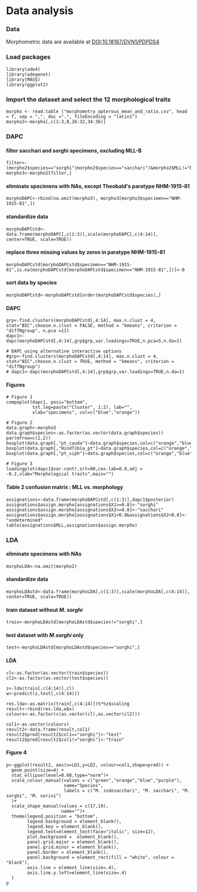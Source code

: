 # Data analysis
### Data
Morphometric data are available at [DOI:10.18167/DVN1/PDPDS4](http://dx.doi.org/10.18167/DVN1/PDPDS4)
### Load packages
```
library(ade4)
library(adegenet)
library(MASS)
library(ggplot2)
```
### Import the dataset and select the 12 morphological traits
```
morpho <- read.table ("morphometry_apterous_mean_and_ratio.csv", head = T, sep = ",", dec =".", fileEncoding = "latin1")
morpho2<-morpho[,c(1:3,8,26:32,34:36)]
```
### DAPC
#### filter sacchari and sorghi specimens, excluding MLL-B
```
filter<-(morpho2$species=="sorghi"|morpho2$species=="sacchari")&morpho2$MLL!="B"
morpho3<-morpho2[filter,]
```
#### eliminate specimens with NAs, except Theobald's paratype NHM-1915-81
```
morphoDAPC<-rbind(na.omit(morpho3), morpho3[morpho3$specimen=="NHM-1915-81",])
```
#### standardize data 
```
morphoDAPCstd<-data.frame(morphoDAPC[,c(1:3)],scale(morphoDAPC[,c(4:14)], center=TRUE, scale=TRUE))
```
#### replace three missing values by zeros in paratype NHM-1915-81
```
morphoDAPCstd[morphoDAPCstd$specimen=="NHM-1915-81",is.na(morphoDAPCstd[morphoDAPCstd$specimen=="NHM-1915-81",])]<-0
```
#### sort data by species
```
morphoDAPCstd<-morphoDAPCstd[order(morphoDAPCstd$species),]
```
#### DAPC
```
grp<-find.clusters(morphoDAPCstd[,4:14], max.n.clust = 4, stat="BIC",choose.n.clust = FALSE, method = "kmeans", criterion = "diffNgroup", n.pca =11)
dapc1<-dapc(morphoDAPCstd[,4:14],grp$grp,var.loadings=TRUE,n.pca=5,n.da=1)

# DAPC using alternative interactive options
#grp<-find.clusters(morphoDAPCstd[,4:14], max.n.clust = 4, stat="BIC",choose.n.clust = TRUE, method = "kmeans", criterion = "diffNgroup")
# dapc1<-dapc(morphoDAPCstd[,4:14],grp$grp,var.loadings=TRUE,n.da=1)
```
#### Figures
```
# Figure 1
compoplot(dapc1, posi="bottom",
          txt.leg=paste("Cluster", 1:2), lab="",
          xlab="specimens", col=c("blue","orange"))

# Figure 2
data.graph<-morpho3
data.graph$species<-as.factor(as.vector(data.graph$species))
par(mfrow=c(2,2))
boxplot(data.graph[,"pt_cauda"]~data.graph$species,col=c("orange","blue"),xlab="",ylab="pt:cauda")
boxplot(data.graph[,"HindTibia_pt"]~data.graph$species,col=c("orange","blue"),xlab="",ylab="HindTibia:pt")
boxplot(data.graph[,"pt_siph"]~data.graph$species,col=c("orange","blue"),xlab="",ylab="pt:siph")

# Figure 3
loadingplot(dapc1$var.contr,srt=90,cex.lab=0.8,adj = -0.2,xlab="Morphological traits",main="")
```
#### Table 2 confusion matrix : MLL vs. morphology
```
assignations<-data.frame(morphoDAPCstd[,c(1:3)],dapc1$posterior)
assignations$assign.morpho[assignations$X1>=0.8]<-"sorghi"
assignations$assign.morpho[assignations$X2>=0.8]<-"sacchari"
assignations$assign.morpho[assignations$X1<0.8&assignations$X2<0.8]<-"undetermined"
table(assignations$MLL,assignations$assign.morpho)
```
### LDA
#### eliminate specimens with NAs
```
morphoLDA<-na.omit(morpho2)
```
#### standardize data 
```
morphoLDAstd<-data.frame(morphoLDA[,c(1:3)],scale(morphoLDA[,c(4:14)], center=TRUE, scale=TRUE))
```
#### train dataset without _M. sorghi_
```
train<-morphoLDAstd[morphoLDAstd$species!="sorghi",]
```
#### test dataset with _M.sorghi_ only
```
test<-morphoLDAstd[morphoLDAstd$species=="sorghi",]
```
#### LDA
```
cl<-as.factor(as.vector(train$species))
cl2<-as.factor(as.vector(test$species))

z<-lda(train[,c(4:14)],cl)
w<-predict(z,test[,c(4:14)])

res.lda<-as.matrix(train[,c(4:14)])%*%z$scaling
result<-rbind(res.lda,w$x)
colours<-as.factor(c(as.vector(cl),as.vector(cl2)))

col1<-as.vector(colours)
result2<-data.frame(result,col1)
result2$pred[result2$col1=="sorghi"]<-"test"
result2$pred[result2$col1!="sorghi"]<-"train"
```
#### Figure 4
```
p<-ggplot(result2, aes(x=LD1,y=LD2, colour=col1,shape=pred)) +
  geom_point(size=4) +
  stat_ellipse(level=0.68,type="norm")+
  scale_colour_manual(values = c("green","orange","blue","purple"), 
                      name="Species",
                      labels = c("M. indosacchari", "M. sacchari", "M. sorghi", "M. sorini")
  )+
  scale_shape_manual(values = c(17,19),
                     name="")+
  theme(legend.position = "bottom",
        legend.background = element_blank(),
        legend.key = element_blank(),
        legend.text=element_text(face="italic", size=12),
        plot.background =  element_blank(), 
        panel.grid.major = element_blank(), 
        panel.grid.minor = element_blank(), 
        panel.border = element_blank(), 
        panel.background = element_rect(fill = "white", colour = "black"),
        axis.line = element_line(size=.4),
        axis.line.y.left=element_line(size=.4)
  )
p
```


